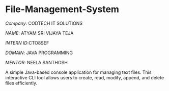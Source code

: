 # File-Management-System
*Company*: CODTECH IT SOLUTIONS

*NAME*: ATYAM SRI VIJAYA TEJA

*INTERN ID*:CTO8SEF

*DOMAIN*: JAVA PROGRAMMING

*MENTOR*: NEELA SANTHOSH

A simple Java-based console application for managing text files. This interactive CLI tool allows users to create, read, modify, append, and delete files efficiently.
